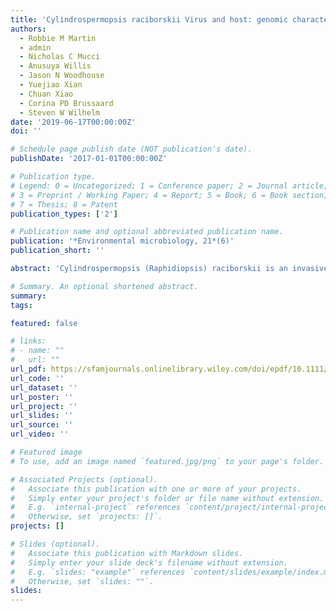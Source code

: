 ```yaml
---
title: 'Cylindrospermopsis raciborskii Virus and host: genomic characterization and ecological relevance'
authors:
  - Robbie M Martin
  - admin
  - Nicholas C Mucci
  - Anusuya Willis
  - Jason N Woodhouse
  - Yuejiao Xian
  - Chuan Xiao
  - Corina PD Brussaard
  - Steven W Wilhelm
date: '2019-06-17T00:00:00Z'
doi: ''

# Schedule page publish date (NOT publication's date).
publishDate: '2017-01-01T00:00:00Z'

# Publication type.
# Legend: 0 = Uncategorized; 1 = Conference paper; 2 = Journal article;
# 3 = Preprint / Working Paper; 4 = Report; 5 = Book; 6 = Book section;
# 7 = Thesis; 8 = Patent
publication_types: ['2']

# Publication name and optional abbreviated publication name.
publication: '*Environmental microbiology, 21*(6)'
publication_short: ''

abstract: 'Cylindrospermopsis (Raphidiopsis) raciborskii is an invasive, filamentous, nitrogen-fixing cyanobacterium that forms frequent blooms in freshwater habitats. While viruses play key roles in regulating the abundance, production and diversity of their hosts in aquatic ecosystems, the role(s) of viruses in the ecology of C. raciborskii is almost unexplored. Progress in this field has been hindered by the absence of a characterized virus–host system in C. raciborskii. To bridge this gap, we sequenced the genome of CrV-01T, a previously isolated cyanosiphovirus, and its host, C. raciborskii strain Cr2010. Analyses suggest that CrV-01T represents a distinct clade of siphoviruses infecting, and perhaps lysogenizing, filamentous cyanobacteria. Its genome contains unique features that include an intact CRISPR array and a 12 kb inverted duplication. Evidence suggests CrV-01T recently gained the ability to infect Cr2010 and recently lost the ability to form lysogens. The cyanobacterial host contains a CRISPR-Cas system with CRISPR spacers matching protospacers within the inverted duplication of the CrV-01T genome. Examination of metagenomes demonstrates that viruses with high genetic identity to CrV-01T, but lacking the inverted duplication, are present in C. raciborskii blooms in Australia. The unique genomic features of the CrV/Cr2010 system offers opportunities to investigate in more detail virus–host interactions in an ecologically important bloom-forming cyanobacterium.'

# Summary. An optional shortened abstract.
summary:
tags:

featured: false

# links:
# - name: ""
#   url: ""
url_pdf: https://sfamjournals.onlinelibrary.wiley.com/doi/epdf/10.1111/1462-2920.14425
url_code: ''
url_dataset: ''
url_poster: ''
url_project: ''
url_slides: ''
url_source: ''
url_video: ''

# Featured image
# To use, add an image named `featured.jpg/png` to your page's folder.

# Associated Projects (optional).
#   Associate this publication with one or more of your projects.
#   Simply enter your project's folder or file name without extension.
#   E.g. `internal-project` references `content/project/internal-project/index.md`.
#   Otherwise, set `projects: []`.
projects: []

# Slides (optional).
#   Associate this publication with Markdown slides.
#   Simply enter your slide deck's filename without extension.
#   E.g. `slides: "example"` references `content/slides/example/index.md`.
#   Otherwise, set `slides: ""`.
slides:
---
```



